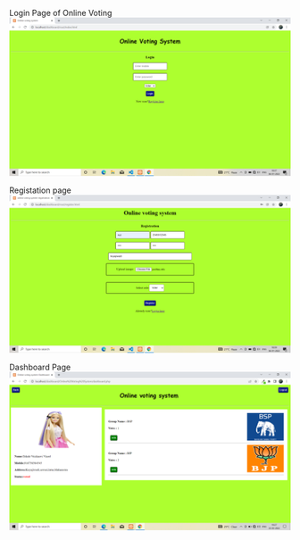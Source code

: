 Login Page of Online Voting
![img](https://github.com/vaishnavitekle/Online-Voting/blob/26466069530432656c3948d41e8a7b4e8d825d9a/Screenshot%20(20).png)

Registation page
![img](https://github.com/vaishnavitekle/Online-Voting/blob/26466069530432656c3948d41e8a7b4e8d825d9a/Screenshot%20(23).png)

Dashboard Page
![img](https://github.com/vaishnavitekle/Online-Voting/blob/26466069530432656c3948d41e8a7b4e8d825d9a/Screenshot%20(36).png)

